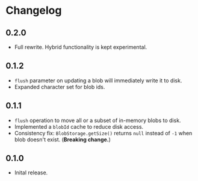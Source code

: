 # Changelog

## 0.2.0

- Full rewrite. Hybrid functionality is kept experimental.

## 0.1.2

- `flush` parameter on updating a blob will immediately write it to disk.
- Expanded character set for blob ids.

## 0.1.1

- `flush` operation to move all or a subset of in-memory blobs to disk.
- Implemented a `blobId` cache to reduce disk access.
- Consistency fix: `BlobStorage.getSize()` returns `null` instead of `-1` when blob doesn't exist. (**Breaking change.**)

## 0.1.0

- Inital release.
